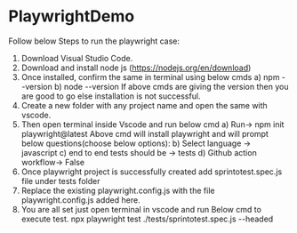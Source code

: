 # PlaywrightDemo

Follow below Steps to run the playwright case:
1. Download Visual Studio Code.
2. Download and install node js (https://nodejs.org/en/download)
3. Once installed, confirm the same in terminal using below cmds
a) npm --version
b) node --version
If above cmds are giving the version then you are good to go else installation is not successful.
4. Create a new folder with any project name and open the same with vscode.
5. Then open terminal inside Vscode and run below cmd
a) Run->   npm init playwright@latest
Above cmd will install playwright and will prompt below questions(choose below options):
b) Select language -> javascript
c) end to end tests should be -> tests
d) Github action workflow-> False
6. Once playwright project is successfully created add sprintotest.spec.js file under tests folder
7. Replace the existing playwright.config.js with the file playwright.config.js added here.
8. You are all set just open terminal in vscode and run Below cmd to execute test.
npx playwright test ./tests/sprintotest.spec.js --headed
